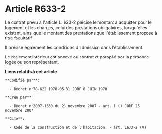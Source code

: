 # Article R633-2

Le contrat prévu à l'article L. 633-2 précise le montant à acquitter pour le logement et les charges, celui des prestations
obligatoires, lorsqu'elles existent, ainsi que le montant des prestations que l'établissement propose à titre facultatif. 

Il précise également les conditions d'admission dans l'établissement. 

Le règlement intérieur est annexé au contrat et paraphé par la personne logée ou son représentant.

**Liens relatifs à cet article**

	**Codifié par**:

	  - Décret n°78-622 1978-05-31 JORF 8 JUIN 1978

	**Créé par**:

	  - Décret n°2007-1660 du 23 novembre 2007 - art. 1 () JORF 25 novembre 2007

	**Cite**:

	  - Code de la construction et de l'habitation. - art. L633-2 (V)
